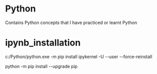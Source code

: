 # Python
Contains Python concepts that I have practiced or learnt Python

# ipynb_installation

c:/Python/python.exe -m pip install ipykernel -U --user --force-reinstall

python -m pip install --upgrade pip
